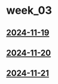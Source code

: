 # week_03 <!-- markmap: foldAll -->
## [2024-11-19](2024-11-19/2024-11-19.html)
## [2024-11-20](2024-11-20/2024-11-20.html)
## [2024-11-21](2024-11-21/2024-11-21.html)
